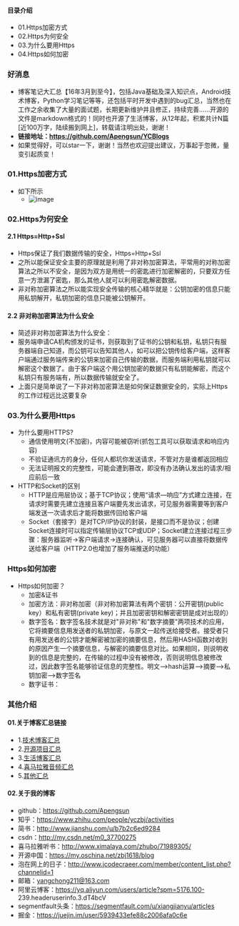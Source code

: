 #### 目录介绍
- 01.Https加密方式
- 02.Https为何安全
- 03.为什么要用Https
- 04.Https如何加密



### 好消息
- 博客笔记大汇总【16年3月到至今】，包括Java基础及深入知识点，Android技术博客，Python学习笔记等等，还包括平时开发中遇到的bug汇总，当然也在工作之余收集了大量的面试题，长期更新维护并且修正，持续完善……开源的文件是markdown格式的！同时也开源了生活博客，从12年起，积累共计N篇[近100万字，陆续搬到网上]，转载请注明出处，谢谢！
- **链接地址：https://github.com/Apengsun/YCBlogs**
- 如果觉得好，可以star一下，谢谢！当然也欢迎提出建议，万事起于忽微，量变引起质变！



### 01.Https加密方式
- 如下所示
    - ![image](https://upload-images.jianshu.io/upload_images/4432347-fd6c4c41287a5e36.png?imageMogr2/auto-orient/strip%7CimageView2/2/w/1240)



### 02.Https为何安全
#### 2.1 Https=Http+Ssl
- Https保证了我们数据传输的安全，Https=Http+Ssl
- 之所以能保证安全主要的原理就是利用了非对称加密算法，平常用的对称加密算法之所以不安全，是因为双方是用统一的密匙进行加密解密的，只要双方任意一方泄漏了密匙，那么其他人就可以利用密匙解密数据。
- 非对称加密算法之所以能实现安全传输的核心精华就是：公钥加密的信息只能用私钥解开，私钥加密的信息只能被公钥解开。


#### 2.2 非对称加密算法为什么安全
- 简述非对称加密算法为什么安全：
- 服务端申请CA机构颁发的证书，则获取到了证书的公钥和私钥，私钥只有服务器端自己知道，而公钥可以告知其他人，如可以把公钥传给客户端，这样客户端通过服务端传来的公钥来加密自己传输的数据，而服务端利用私钥就可以解密这个数据了。由于客户端这个用公钥加密的数据只有私钥能解密，而这个私钥只有服务端有，所以数据传输就安全了。
- 上面只是简单说了一下非对称加密算法是如何保证数据安全的，实际上Https的工作过程远比这要复杂




### 03.为什么要用Https
- 为什么要用HTTPS?
    - 通信使用明文(不加密)，内容可能被窃听(抓包工具可以获取请求和响应内容)
    - 不验证通讯方的身分，任何人都坑你发送请求，不管对方是谁都返回相应
    - 无法证明报文的完整性，可能会遭到篡改，即没有办法确认发出的请求/相应前后一致
- HTTP和Socket的区别
    - HTTP是应用层协议；基于TCP协议；使用“请求—响应”方式建立连接，在请求时需要先建立连接且客户端要先发出请求，可见服务器需要等到客户端发送一次请求后才能将数据传回给客户端
    - Socket（套接字）是对TCP/IP协议的封装，是接口而不是协议；创建Socket连接时可以指定传输层协议TCP或UDP；Socket建立连接过程三步骤：服务器监听->客户端请求->连接确认，可见服务器可以直接将数据传送给客户端（HTTP2.0也增加了服务端推送的功能）



### Https如何加密
- Https如何加密？
    - 加密&证书
    - 加密方法：非对称加密（非对称加密算法有两个密钥：公开密钥(public key）和私有密钥(private key)；并且加密密钥和解密密钥是成对出现的）
    - 数字签名：数字签名技术就是对"非对称"和"数字摘要"两项技术的应用，它将摘要信息用发送者的私钥加密，与原文一起传送给接受者。接受者只有用发送者的公钥才能解密被加密的摘要信息，然后用HASH函数对收到的原因产生一个摘要信息，与解密的摘要信息对比。如果相同，则说明收到的信息是完整的，在传输的过程中没有被修改，否则说明信息被修改过，因此数字签名能够验证信息的完整性。明文——>hash运算——>摘要——>私钥加密——>数字签名
    - 数字证书：




### 其他介绍
#### 01.关于博客汇总链接
- 1.[技术博客汇总](https://www.jianshu.com/p/614cb839182c)
- 2.[开源项目汇总](https://blog.csdn.net/m0_37700275/article/details/80863574)
- 3.[生活博客汇总](https://blog.csdn.net/m0_37700275/article/details/79832978)
- 4.[喜马拉雅音频汇总](https://www.jianshu.com/p/f665de16d1eb)
- 5.[其他汇总](https://www.jianshu.com/p/53017c3fc75d)



#### 02.关于我的博客
- github：https://github.com/Apengsun
- 知乎：https://www.zhihu.com/people/yczbj/activities
- 简书：http://www.jianshu.com/u/b7b2c6ed9284
- csdn：http://my.csdn.net/m0_37700275
- 喜马拉雅听书：http://www.ximalaya.com/zhubo/71989305/
- 开源中国：https://my.oschina.net/zbj1618/blog
- 泡在网上的日子：http://www.jcodecraeer.com/member/content_list.php?channelid=1
- 邮箱：yangchong211@163.com
- 阿里云博客：https://yq.aliyun.com/users/article?spm=5176.100- 239.headeruserinfo.3.dT4bcV
- segmentfault头条：https://segmentfault.com/u/xiangjianyu/articles
- 掘金：https://juejin.im/user/5939433efe88c2006afa0c6e

